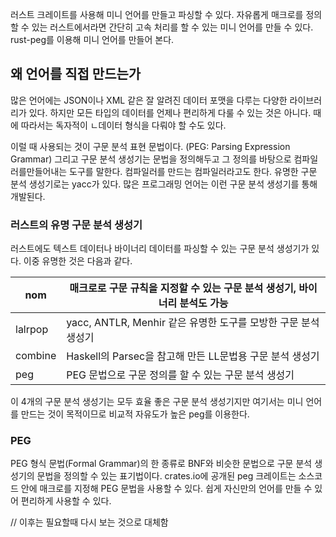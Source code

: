 러스트 크레이트를 사용해 미니 언어를 만들고 파싱할 수 있다.
자유롭게 매크로를 정의할 수 있는 러스트에서라면 간단히 고속 처리를 할 수 있는 미니 언어를 만들 수 있다.
rust-peg를 이용해 미니 언어를 만들어 본다.

## 왜 언어를 직접 만드는가
많은 언어에는 JSON이나 XML 같은 잘 알려진 데이터 포맷을 다루는 다양한 라이브러리가 있다. 하지만 모든 타입의 데이터를 언제나 편리하게 다룰 수 있는 것은 아니다. 때에 따라서는 독자적이 ㄴ데이터 형식을 다뤄야 할 수도 있다.

이럴 때 사용되는 것이 구문 분석 표현 문법이다. (PEG: Parsing Expression Grammar)
그리고 구문 분석 생성기는 문법을 정의해두고 그 정의를 바탕으로 컴파일러를만들어내는 도구를 말한다.
컴파일러를 만드는 컴파일러라고도 한다.
유명한 구문 분석 생성기로는 yacc가 있다. 많은 프로그래밍 언어는 이런 구문 분석 생성기를 통해 개발된다.

### 러스트의 유명 구문 분석 생성기
러스트에도 텍스트 데이터나 바이너리 데이터를 파싱할 수 있는 구문 분석 생성기가 있다. 이중 유명한 것은 다음과 같다. 

| nom     | 매크로로 구문 규칙을 지정할 수 있는 구문 분석 생성기, 바이너리 분석도 가능  |
| ------- | -------------------------------------------- |
| lalrpop | yacc, ANTLR, Menhir 같은 유명한 도구를 모방한 구문 분석 생성기 |
| combine | Haskell의 Parsec을 참고해 만든 LL문법용 구문 분석 생성기      |
| peg     | PEG 문법으로 구문 정의를 할 수 있는 구문 분석 생성기             |
이 4개의 구문 분석 생성기는 모두 효율 좋은 구문 분석 생성기지만 여기서는 미니 언어를 만드는 것이 목적이므로 비교적 자유도가 높은 peg를 이용한다.

### PEG
PEG 형식 문법(Formal Grammar)의 한 종류로 BNF와 비슷한 문법으로 구문 분석 생성기의 문법을 정의할 수 있는 표기법이다. crates.io에 공개된 peg 크레이트는 소스코드 안에 매크로를 지정해 PEG 문법을 사용할 수 있다. 쉽게 자신만의 언어를 만들 수 있어 편리하게 사용할 수 있다.

// 이후는 필요할때 다시 보는 것으로 대체함
